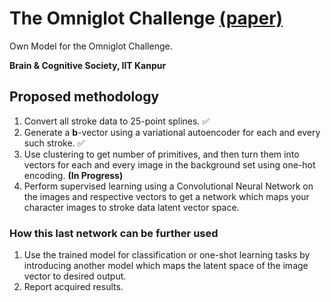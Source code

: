 # The Omniglot Challenge [(paper)](https://arxiv.org/abs/1902.03477)

Own Model for the Omniglot Challenge.

**Brain & Cognitive Society, IIT Kanpur**

## Proposed methodology
1.  Convert all stroke data to 25-point splines. :white_check_mark:
2.  Generate a **b**-vector using a variational autoencoder for each and every such stroke. :white_check_mark:
3.  Use clustering to get number of primitives, and then turn them into vectors for each and every image in the background set using one-hot encoding. **(In Progress)**
4.  Perform supervised learning using a Convolutional Neural Network on the images and respective vectors to get a network which maps your character images to stroke data latent vector space.

### How this last network can be further used
1.  Use the trained model for classification or one-shot learning tasks by introducing another model which maps the latent space of the image vector to desired output.
2.  Report acquired results.
